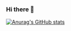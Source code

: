 ### Hi there 👋

[![Anurag's GitHub stats](https://github-readme-stats.vercel.app/api?username=Anmizi)](https://github.com/anuraghazra/github-readme-stats)



<!--
**Anmizi/Anmizi** is a ✨ _special_ ✨ repository because its `README.md` (this file) appears on your GitHub profile.

Here are some ideas to get you started:

- 🔭 I’m currently working on ...
- 🌱 I’m currently learning ...
- 👯 I’m looking to collaborate on ...
- 🤔 I’m looking for help with ...
- 💬 Ask me about ...
- 📫 How to reach me: ...
- 😄 Pronouns: ...
- ⚡ Fun fact: ...
-->
